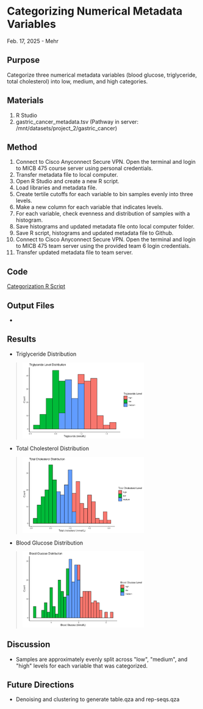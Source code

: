 # Categorizing Numerical Metadata Variables

Feb. 17, 2025 - Mehr

## Purpose
Categorize three numerical metadata variables (blood glucose, triglyceride, total cholesterol) into low, medium, and high categories.  

## Materials
1. R Studio
2. gastric_cancer_metadata.tsv (Pathway in server: /mnt/datasets/project_2/gastric_cancer)

## Method
1. Connect to Cisco Anyconnect Secure VPN. Open the terminal and login to MICB 475 course server using personal credentials.
2. Transfer metadata file to local computer.
3. Open R Studio and create a new R script.
4. Load libraries and metadata file.
5. Create tertile cutoffs for each variable to bin samples evenly into three levels.
6. Make a new column for each variable that indicates levels.
7. For each variable, check evenness and distribution of samples with a histogram.
8. Save histograms and updated metadata file onto local computer folder.
9. Save R script, histograms and updated metadata file to Github. 
10. Connect to Cisco Anyconnect Secure VPN. Open the terminal and login to MICB 475 team server using the provided team 6 login credentials.
11. Transfer updated metadata file to team server.  

## Code
[Categorization R Script](/Rscripts/CategorizationScript.R)

## Output Files
-  

## Results
- Triglyceride Distribution
> <img src="/Rscripts/visuals/triglyceride_distribution.png" height="200">
- Total Cholesterol Distribution
> <img src="/Rscripts/visuals/cholesterol_distribution.png" height="200">
- Blood Glucose Distribution
> <img src="/Rscripts/visuals/glucose_distribution.png" height="200">

## Discussion
- Samples are approximately evenly split across "low", "medium", and "high" levels for each variable that was categorized.

## Future Directions
- Denoising and clustering to generate table.qza and rep-seqs.qza
